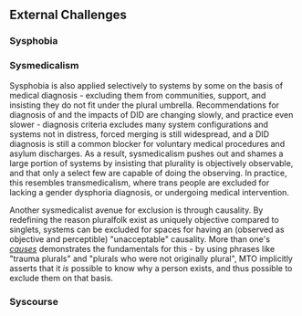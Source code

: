 ## External Challenges

### Sysphobia

### Sysmedicalism
Sysphobia is also applied selectively to systems by some on the basis of medical diagnosis - excluding them from communities, support, and insisting they do not fit under the plural umbrella.
Recommendations for diagnosis of and the impacts of DID are changing slowly, and practice even slower - diagnosis criteria excludes many system configurations and systems not in distress, forced merging is still widespread, and a DID diagnosis is still a common blocker for voluntary medical procedures and asylum discharges.
As a result, sysmedicalism pushes out and shames a large portion of systems by insisting that plurality is objectively observable, and that only a select few are capable of doing the observing.
In practice, this resembles transmedicalism, where trans people are excluded for lacking a gender dysphoria diagnosis, or undergoing medical intervention.

Another sysmedicalist avenue for exclusion is through causality.
By redefining the reason pluralfolk exist as uniquely objective compared to singlets, systems can be excluded for spaces for having an (observed as objective and perceptible) "unacceptable" causality.
More than one's _[causes](https://morethanone.info/#causes)_ demonstrates the fundamentals for this - by using phrases like "trauma plurals" and "plurals who were not originally plural", MTO implicitly asserts that it _is_ possible to know why a person exists, and thus possible to exclude them on that basis.

### Syscourse
